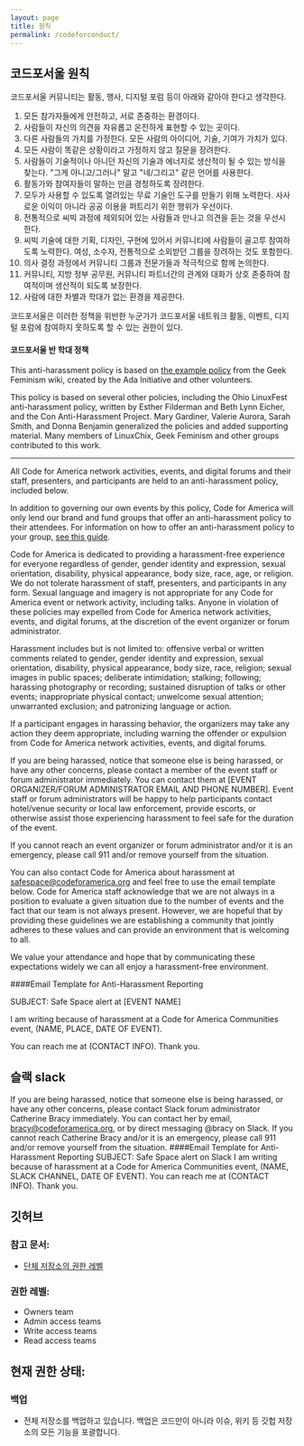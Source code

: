 ```yaml
---
layout: page
title: 원칙
permalink: /codeforconduct/
---
```



## 코드포서울 원칙

코드포서울 커뮤니티는 활동, 행사, 디지털 포럼 등이 아래와 같아야 한다고 생각한다.

1. 모든 참가자들에게 안전하고, 서로 존중하는 환경이다.
2. 사람들이 자신의 의견을 자유롭고 온전하게 표현할 수 있는 곳이다.
3. 다른 사람들의 가치를 가정한다. 모든 사람의 아이디어, 기술, 기여가 가치가 있다.
4. 모든 사람이 똑같은 상황이라고 가정하지 않고 질문을 장려한다.
5. 사람들이 기술적이나 아니던 자신의 기술과 에너지로 생산적이 될 수 있는 방식을 찾는다. "그게 아니고/그러나" 말고 "네/그리고" 같은 언어를 사용한다.
6. 활동가와 참여자들이 말하는 만큼 경청하도록 장려한다.
7. 모두가 사용할 수 있도록 열려있는 무료 기술인 도구를 만들기 위해 노력한다. 사사로운 이익이 아니라 공공 이용을 퍼트리기 위한 행위가 우선이다.
8. 전통적으로 씨빅 과정에 제외되어 있는 사람들과 만나고 의견을 듣는 것을 우선시 한다.
9. 씨빅 기술에 대한 기획, 디자인, 구현에 있어서 커뮤니티에 사람들이 골고루 참여하도록 노력한다. 여성, 소수자, 전통적으로 소외받던 그룹을 장려하는 것도 포함한다.
10. 의사 결정 과정에서 커뮤니티 그룹과 전문가들과 적극적으로 함께 논의한다. 
11. 커뮤니티, 지방 정부 공무원, 커뮤니티 파트너간의 관계와 대화가 상호 존중하여 참여적이며 생산적이 되도록 보장한다.
12. 사람에 대한 차별과 학대가 없는 환경을 제공한다.

코드포서울은 이러한 정책을 위반한 누군가가 코드포서울 네트워크 활동, 이벤트, 디지털 포럼에 참여하지 못하도록 할 수 있는 권한이 있다.

#### 코드포서울 반 학대 정책

This anti-harassment policy is based on <a href="http://geekfeminism.wikia.com/wiki/Conference_anti-harassment/Policy">the example policy</a> from the Geek Feminism wiki, created by the Ada Initiative and other volunteers.

This policy is based on several other policies, including the Ohio LinuxFest anti-harassment policy, written by Esther Filderman and Beth Lynn Eicher, and the Con Anti-Harassment Project. Mary Gardiner, Valerie Aurora, Sarah Smith, and Donna Benjamin generalized the policies and added supporting material. Many members of LinuxChix, Geek Feminism and other groups contributed to this work.

* * * 

All Code for America network activities, events, and digital forums and their staff, presenters, and participants are held to an anti-harassment policy, included below.

In addition to governing our own events by this policy, Code for America will only lend our brand and fund groups that offer an anti-harassment policy to their attendees. For information on how to offer an anti-harassment policy to your group, <a href="https://docs.google.com/a/codeforamerica.org/document/d/1Zg2FDt7awgfCmdcbzMwKHMb1A7KDOhs_z7ibCb3TLLQ/edit">see this guide</a>.

Code for America is dedicated to providing a harassment-free experience for everyone regardless of gender, gender identity and expression, sexual orientation, disability, physical appearance, body size, race, age, or religion. We do not tolerate harassment of staff, presenters, and participants in any form. Sexual language and imagery is not appropriate for any Code for America event or network activity, including talks. Anyone in violation of these policies may expelled from Code for America network activities, events, and digital forums, at the discretion of the event organizer or forum administrator.

Harassment includes but is not limited to: offensive verbal or written comments related to gender, gender identity and expression, sexual orientation, disability, physical appearance, body size, race, religion; sexual images in public spaces; deliberate intimidation; stalking; following; harassing photography or recording; sustained disruption of talks or other events; inappropriate physical contact; unwelcome sexual attention; unwarranted exclusion; and patronizing language or action.

If a participant engages in harassing behavior, the organizers may take any action they deem appropriate, including warning the offender or expulsion from Code for America network activities, events, and digital forums. 

If you are being harassed, notice that someone else is being harassed, or have any other concerns, please contact a member of the event staff or forum administrator immediately. You can contact them at [EVENT ORGANIZER/FORUM ADMINISTRATOR EMAIL AND PHONE NUMBER]. Event staff or forum administrators will be happy to help participants contact hotel/venue security or local law enforcement, provide escorts, or otherwise assist those experiencing harassment to feel safe for the duration of the event.

If you cannot reach an event organizer or forum administrator and/or it is an emergency, please call 911 and/or remove yourself from the situation. 

You can also contact Code for America about harassment at safespace@codeforamerica.org and feel free to use the email template below. Code for America staff acknowledge that we are not always in a position to evaluate a given situation due to the number of events and the fact that our team is not always present. However, we are hopeful that by providing these guidelines we are establishing a community that jointly adheres to these values and can provide an environment that is welcoming to all.

We value your attendance and hope that by communicating these expectations widely we can all enjoy a harassment-free environment.

####Email Template for Anti-Harassment Reporting

SUBJECT: Safe Space alert at [EVENT NAME]

I am writing because of harassment at a Code for America Communities event, (NAME, PLACE, DATE OF EVENT). 

You can reach me at (CONTACT INFO). Thank you.

## 슬랙 slack

If you are being harassed, notice that someone else is being harassed, or have any other concerns, please contact Slack forum administrator Catherine Bracy immediately. You can contact her by email, bracy@codeforamerica.org, or by direct messaging @bracy on Slack. 
If you cannot reach Catherine Bracy and/or it is an emergency, please call 911 and/or remove yourself from the situation. 
####Email Template for Anti-Harassment Reporting
SUBJECT: Safe Space alert on Slack
I am writing because of harassment at a Code for America Communities event, (NAME, SLACK CHANNEL, DATE OF EVENT). 
You can reach me at (CONTACT INFO). Thank you.


## 깃허브

### 참고 문서:
- [단체 저장소의 권한 레벨](https://help.github.com/articles/permission-levels-for-an-organization-repository)

### 권한 레벨:
- Owners team
- Admin access teams
- Write access teams
- Read access teams

## 현재 권한 상태:


### 백업
- 전체 저장소를 백업하고 있습니다. 백업은 코드만이 아니라 이슈, 위키 등 깃헙 저장소의 모든 기능을 포괄합니다.


